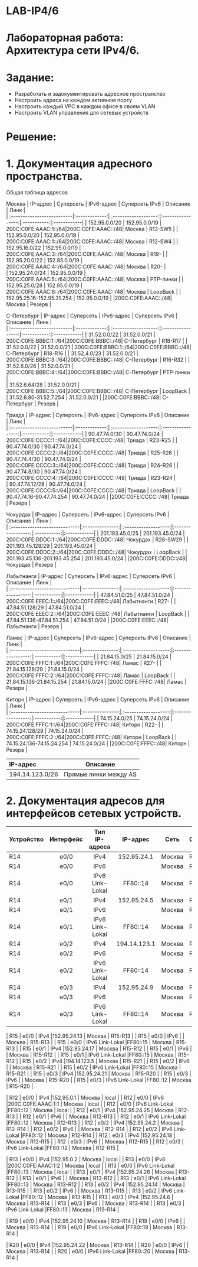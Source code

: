 # LAB-IP4/6

# Лабораторная работа: Архитектура сети IPv4/6.
# Задание:
- Разработать и задокументировать адресное пространство
- Настроить адреса на каждом активном порту
- Настроить каждый VPC в каждом офисе в своем VLAN
- Настроить VLAN управления для сетевых устройств

# Решение:
# 1. Документация адресного пространства.
Общая таблица адресов

Москва
| IP-адрес                   | Суперсеть     |   IPv6-адрес         | Суперсеть IPv6    | Описание    | Линк        |            
| :--------------------------|:-------------:| :-------------------:|:-----------------:|:-----------:|:------------|
| 152.95.0.0/20              | 152.95.0.0/19 | 200C:C0FE:AAAC:1::/64|200C:C0FE:AAAC::/48| Москва      | R13-SW5     |
| 152.95.0.0/20              | 152.95.0.0/19 | 200C:C0FE:AAAC:1::/64|200C:C0FE:AAAC::/48| Москва      | R12-SW4     |
| 152.95.16.0/22             | 152.95.0.0/19 | 200C:C0FE:AAAC:3::/64|200C:C0FE:AAAC::/48| Москва      | R19-        |
| 152.95.20.0/22             | 152.95.0.0/19 | 200C:C0FE:AAAC:4::/64|200C:C0FE:AAAC::/48| Москва      | R20-        |            
| 152.95.24.0/24             | 152.95.0.0/19 | 200C:C0FE:AAAC:5::/64|200C:C0FE:AAAC::/48| Москва      | PTP-линки   |
| 152.95.25.0/28             | 152.95.0.0/19 | 200C:C0FE:AAAC:6::/64|200C:C0FE:AAAC::/48| Москва      | LoopBack    |
| 152.95.25.16-152.95.31.254 | 152.95.0.0/19 |                      |200C:C0FE:AAAC::/48| Москва      | Резерв      |


С-Петербург
| IP-адрес                   | Суперсеть     |   IPv6-адрес         | Суперсеть IPv6    | Описание    | Линк        |            
| :--------------------------|:-------------:| :-------------------:|:-----------------:|:-----------:|:------------|
| 31.52.0.0/22               | 31.52.0.0/21  | 200C:C0FE:BBBC:1::/64|200C:C0FE:BBBC::/48| С-Петербург | R18-R17     |
| 31.52.0.0/22               | 31.52.0.0/21  | 200C:C0FE:BBBC:1::/64|200C:C0FE:BBBC::/48| С-Петербург | R18-R16     |
| 31.52.4.0/23               | 31.52.0.0/21  | 200C:C0FE:BBBC:3::/64|200C:C0FE:BBBC::/48| С-Петербург | R16-R32     |
| 31.52.6.0/26               | 31.52.0.0/21  | 200C:C0FE:BBBC:4::/64|200C:C0FE:BBBC::/48| С-Петербург | PTP-линки   |            
| 31.52.6.64/28              | 31.52.0.0/21  | 200C:C0FE:BBBC:5::/64|200C:C0FE:BBBC::/48| С-Петербург | LoopBack    |
| 31.52.6.80-31.52.7.254     | 31.52.0.0/21  |                      |200C:C0FE:BBBC::/48| С-Петербург | Резерв      |



Триада
| IP-адрес                   | Суперсеть     |   IPv6-адрес         | Суперсеть IPv6    | Описание    | Линк        |            
| :--------------------------|:-------------:| :-------------------:|:-----------------:|:-----------:|:------------|
| 90.47.74.0/30              | 90.47.74.0/24 | 200C:C0FE:CCCC:1::/64|200C:C0FE:CCCC::/48| Триада      | R23-R25     |
| 90.47.74.0/30              | 90.47.74.0/24 | 200C:C0FE:CCCC:2::/64|200C:C0FE:CCCC::/48| Триада      | R25-R26     |
| 90.47.74.4/30              | 90.47.74.0/24 | 200C:C0FE:CCCC:3::/64|200C:C0FE:CCCC::/48| Триада      | R24-R26     |
| 90.47.74.8/30              | 90.47.74.0/24 | 200C:C0FE:CCCC:4::/64|200C:C0FE:CCCC::/48| Триада      | R23-R24     |            
| 90.47.74.12/28             | 90.47.74.0/24 | 200C:C0FE:CCCC:5::/64|200C:C0FE:CCCC::/48| Триада      | LoopBack    |
| 90.47.74.16-90.47.74.254   | 90.47.74.0/24 |                      |200C:C0FE:CCCC::/48| Триада      | Резерв      |


Чокурдах
| IP-адрес                      | Суперсеть       |   IPv6-адрес         | Суперсеть IPv6    | Описание    | Линк        |            
| :-----------------------------|:---------------:| :-------------------:|:-----------------:|:-----------:|:------------|
| 201.193.45.0/25               | 201.193.45.0/24 | 200C:C0FE:DDDC:1::/64|200C:C0FE:DDDC::/48| Чокурдах    | R28-SW29    |
| 201.193.45.128/29             | 201.193.45.0/24 | 200C:C0FE:DDDC:2::/64|200C:C0FE:DDDC::/48| Чокурдах    | LoopBack    |
| 201.193.45.136-201.193.45.254 | 201.193.45.0/24 |                      |200C:C0FE:DDDC::/48| Чокурдах    | Резерв      |


Лабытнанги
| IP-адрес                      | Суперсеть       |   IPv6-адрес         | Суперсеть IPv6    | Описание    | Линк        |            
| :-----------------------------|:---------------:| :-------------------:|:-----------------:|:-----------:|:------------|
| 47.84.51.0/25                 | 47.84.51.0/24   | 200C:C0FE:EEEC:1::/64|200C:C0FE:EEEC::/48| Лабытнанги  | R27-        |
| 47.84.51.128/29               | 47.84.51.0/24   | 200C:C0FE:EEEC:2::/64|200C:C0FE:EEEC::/48| Лабытнанги  | LoopBack    |
| 47.84.51.136-47.84.51.254     | 47.84.51.0/24   |                      |200C:C0FE:EEEC::/48| Лабытнанги  | Резерв      |


Ламас
| IP-адрес                      | Суперсеть       |   IPv6-адрес         | Суперсеть IPv6    | Описание    | Линк        |            
| :-----------------------------|:---------------:| :-------------------:|:-----------------:|:-----------:|:------------|
| 21.84.15.0/25                 | 21.84.15.0/24   | 200C:C0FE:FFFC:1::/64|200C:C0FE:FFFC::/48| Ламас       | R27-        |
| 21.84.15.128/29               | 21.84.15.0/24   | 200C:C0FE:FFFC:2::/64|200C:C0FE:FFFC::/48| Ламас       | LoopBack    |
| 21.84.15.136-21.84.15.254     | 21.84.15.0/24   |                      |200C:C0FE:FFFC::/48| Ламас       | Резерв      |


Киторн
| IP-адрес                      | Суперсеть       |   IPv6-адрес         | Суперсеть IPv6    | Описание    | Линк        |            
| :-----------------------------|:---------------:| :-------------------:|:-----------------:|:-----------:|:------------|
| 74.15.24.0/25                 | 74.15.24.0/24   | 200C:C0FE:FFFC:1::/64|200C:C0FE:FFFC::/48| Киторн      | R22-        |
| 74.15.24.128/29               | 74.15.24.0/24   | 200C:C0FE:FFFC:2::/64|200C:C0FE:FFFC::/48| Киторн      | LoopBack    |
| 74.15.24.136-74.15.24.254     | 74.15.24.0/24   |                      |200C:C0FE:FFFC::/48| Киторн      | Резерв      |


| IP-адрес                      | Описание                |           
| :-----------------------------|:-----------------------:|
| 194.14.123.0/26               | Прямые линки между AS   |



# 2. Документация адресов для интерфейсов сетевых устройств.

| Устройство                 | Интерфейс     |  Тип IP-адреса       |  IP-адрес         | Сеть        | Описание    |            
| :--------------------------|:-------------:| :-------------------:|:-----------------:|:-----------:|:------------|
| R14                        | e0/0          | IPv4                 |152.95.24.1        | Москва      | R14-R12     |
| R14                        | e0/0          | IPv6                 |                   | Москва      | R14-R12     |
| R14                        | e0/0          | IPv6 Link-Lokal      |FF80::14           | Москва      | R14-R12     |
| R14                        | e0/1          | IPv4                 |152.95.24.5        | Москва      | R14-R13     |
| R14                        | e0/1          | IPv6                 |                   | Москва      | R14-R13     |
| R14                        | e0/1          | IPv6 Link-Lokal      |FF80::14           | Москва      | R14-R13     |
| R14                        | e0/2          | IPv4                 |194.14.123.1       | Москва      | R14-R22     |
| R14                        | e0/2          | IPv6                 |                   | Москва      | R14-R22     |
| R14                        | e0/2          | IPv6 Link-Lokal      |FF80::14           | Москва      | R14-R22     |
| R14                        | e0/3          | IPv4                 |152.95.24.9        | Москва      | R14-R19     |
| R14                        | e0/3          | IPv6                 |                   | Москва      | R14-R19     |
| R14                        | e0/3          | IPv6 Link-Lokal      |FF80::14           | Москва      | R14-R19     |

| R15                        | e0/0          | IPv4                 |152.95.24.13       | Москва      | R15-R13     |
| R15                        | e0/0          | IPv6                 |                   | Москва      | R15-R13     |
| R15                        | e0/0          | IPv6 Link-Lokal      |FF80::15           | Москва      | R15-R13     |
| R15                        | e0/1          | IPv4                 |152.95.24.17       | Москва      | R15-R12     |
| R15                        | e0/1          | IPv6                 |                   | Москва      | R15-R12     |
| R15                        | e0/1          | IPv6 Link-Lokal      |FF80::15           | Москва      | R15-R12     |
| R15                        | e0/2          | IPv4                 |194.14.123.5       | Москва      | R15-R21     |
| R15                        | e0/2          | IPv6                 |                   | Москва      | R15-R21     |
| R15                        | e0/2          | IPv6 Link-Lokal      |FF80::15           | Москва      | R15-R21     |
| R15                        | e0/3          | IPv4                 |152.95.24.21       | Москва      | R15-R20     |
| R15                        | e0/3          | IPv6                 |                   | Москва      | R15-R20     |
| R15                        | e0/3          | IPv6 Link-Lokal      |FF80::12           | Москва      | R15-R20     |

| R12                        | e0/0          | IPv4                 |152.95.0.1         | Москва      | local       |
| R12                        | e0/0          | IPv6                 |200C:C0FE:AAAC:1:1 | Москва      | local       |
| R12                        | e0/0          | IPv6 Link-Lokal      |FF80::12           | Москва      | local       |
| R12                        | e0/1          | IPv4                 |152.95.24.25       | Москва      | R12-R13     |
| R12                        | e0/1          | IPv6                 |                   | Москва      | R12-R13     |
| R12                        | e0/1          | IPv6 Link-Lokal      |FF80::12           | Москва      | R12-R13     |
| R12                        | e0/2          | IPv4                 |152.95.24.2        | Москва      | R12-R14     |
| R12                        | e0/2          | IPv6                 |                   | Москва      | R12-R14     |
| R12                        | e0/2          | IPv6 Link-Lokal      |FF80::12           | Москва      | R12-R14     |
| R12                        | e0/3          | IPv4                 |152.95.24.18       | Москва      | R12-R15     |
| R12                        | e0/3          | IPv6                 |                   | Москва      | R12-R15     |
| R12                        | e0/3          | IPv6 Link-Lokal      |FF80::12           | Москва      | R12-R15     |

| R13                        | e0/0          | IPv4                 |152.95.0.2         | Москва      | local       |
| R13                        | e0/0          | IPv6                 |200C:C0FE:AAAC:1:2 | Москва      | local       |
| R13                        | e0/0          | IPv6 Link-Lokal      |FF80::13           | Москва      | local       |
| R13                        | e0/1          | IPv4                 |152.95.24.26       | Москва      | R13-R12     |
| R13                        | e0/1          | IPv6                 |                   | Москва      | R13-R12     |
| R13                        | e0/1          | IPv6 Link-Lokal      |FF80::13           | Москва      | R13-R12     |
| R13                        | e0/2          | IPv4                 |152.95.24.14       | Москва      | R13-R15     |
| R13                        | e0/2          | IPv6                 |                   | Москва      | R13-R15     |
| R13                        | e0/2          | IPv6 Link-Lokal      |FF80::12           | Москва      | R13-R15     |
| R13                        | e0/3          | IPv4                 |152.95.24.6        | Москва      | R13-R14     |
| R13                        | e0/3          | IPv6                 |                   | Москва      | R13-R14     |
| R13                        | e0/3          | IPv6 Link-Lokal      |FF80::13           | Москва      | R13-R14     |

| R19                        | e0/0          | IPv4                 |152.95.24.10       | Москва      | R13-R14     |
| R19                        | e0/0          | IPv6                 |                   | Москва      | R13-R14     |
| R19                        | e0/0          | IPv6 Link-Lokal      |FF80::19           | Москва      | R13-R14     |

| R20                        | e0/0          | IPv4                 |152.95.24.22       | Москва      | R13-R14     |
| R20                        | e0/0          | IPv6                 |                   | Москва      | R13-R14     |
| R20                        | e0/0          | IPv6 Link-Lokal      |FF80::20           | Москва      | R13-R14     |
